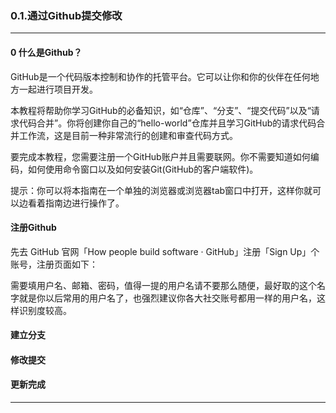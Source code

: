 ### 0.1.通过Github提交修改
---

#### 0 什么是Github？

GitHub是一个代码版本控制和协作的托管平台。它可以让你和你的伙伴在任何地方一起进行项目开发。

本教程将帮助你学习GitHub的必备知识，如“仓库”、“分支”、“提交代码”以及“请求代码合并”。你将创建你自己的“hello-world”仓库并且学习GitHub的请求代码合并工作流，这是目前一种非常流行的创建和审查代码方式。

要完成本教程，您需要注册一个GitHub账户并且需要联网。你不需要知道如何编码，如何使用命令窗口以及如何安装Git(GitHub的客户端软件)。

提示：你可以将本指南在一个单独的浏览器或浏览器tab窗口中打开，这样你就可以边看着指南边进行操作了。

#### 注册Github

先去 GitHub 官网「How people build software · GitHub」注册「Sign Up」个账号，注册页面如下：

需要填用户名、邮箱、密码，值得一提的用户名请不要那么随便，最好取的这个名字就是你以后常用的用户名了，也强烈建议你各大社交账号都用一样的用户名，这样识别度较高。

#### 建立分支



#### 修改提交


#### 更新完成

---